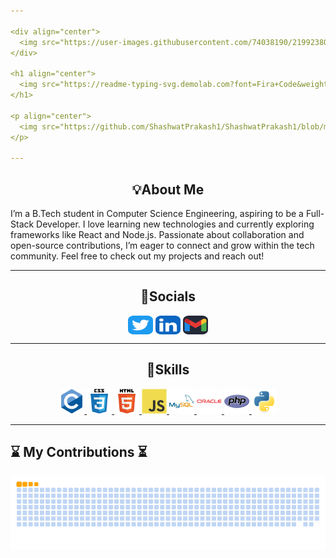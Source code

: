 ```yaml
---

<div align="center">
  <img src="https://user-images.githubusercontent.com/74038190/219923809-b86dc415-a0c2-4a38-bc88-ad6cf06395a8.gif" alt="Animated GIF" width="200"/>
</div>

<h1 align="center">
  <img src="https://readme-typing-svg.demolab.com?font=Fira+Code&weight=700&size=30&pause=1000&color=854CE6&center=true&vCenter=true&width=450&height=40&lines=Hello,+I'm+Shashwat!;Welcome+to+my;+GitHub+Profile!+%F0%9F%92%BB" alt="Typing SVG" />
</h1>

<p align="center">
  <img src="https://github.com/ShashwatPrakash1/ShashwatPrakash1/blob/main/assets/welcome.gif" alt="Welcome" />
</p>

---
```


<h2 align="center">💡About Me</h2>
I’m a B.Tech student in Computer Science Engineering, aspiring to be a Full-Stack Developer. I love learning new technologies and currently exploring frameworks like React and Node.js. Passionate about collaboration and open-source contributions, I’m eager to connect and grow within the tech community. Feel free to check out my projects and reach out!

---

<h2 align="center">📲Socials</h2>
<p align="center">
<a href="https://x.com/notShashwat_18?t=Q8yzEsaRJeG7O10MZK1rDw&s=08" target="blank"><img align="center" src="https://github.com/tandpfun/skill-icons/raw/main/icons/Twitter.svg" alt="shashwat prakash" height="30" width="40" /></a>
<a href="https://shorturl.at/UD0e1" target="blank"><img align="center" src="https://github.com/tandpfun/skill-icons/raw/main/icons/LinkedIn.svg" alt="shashwat prakash" height="30" width="40" /></a>
<a href="mailto:shashwatprakasha@gmail.com" target="blank"><img align="center" src="https://github.com/tandpfun/skill-icons/raw/main/icons/Gmail-Dark.svg" alt="shashwat prakash" height="30" width="40" /></a>
</p>

---

<h2 align="center">🎤Skills</h2>
<p align="center"> <a href="https://www.cprogramming.com/" target="_blank" rel="noreferrer"> <img src="https://raw.githubusercontent.com/devicons/devicon/master/icons/c/c-original.svg" alt="c" width="40" height="40"/> </a> <a href="https://www.w3schools.com/css/" target="_blank" rel="noreferrer"> <img src="https://raw.githubusercontent.com/devicons/devicon/master/icons/css3/css3-original-wordmark.svg" alt="css3" width="40" height="40"/> </a> <a href="https://www.w3.org/html/" target="_blank" rel="noreferrer"> <img src="https://raw.githubusercontent.com/devicons/devicon/master/icons/html5/html5-original-wordmark.svg" alt="html5" width="40" height="40"/> </a> <a href="https://developer.mozilla.org/en-US/docs/Web/JavaScript" target="_blank" rel="noreferrer"> <img src="https://raw.githubusercontent.com/devicons/devicon/master/icons/javascript/javascript-original.svg" alt="javascript" width="40" height="40"/> </a> <a href="https://www.mysql.com/" target="_blank" rel="noreferrer"> <img src="https://raw.githubusercontent.com/devicons/devicon/master/icons/mysql/mysql-original-wordmark.svg" alt="mysql" width="40" height="40"/> </a> <a href="https://www.oracle.com/" target="_blank" rel="noreferrer"> <img src="https://raw.githubusercontent.com/devicons/devicon/master/icons/oracle/oracle-original.svg" alt="oracle" width="40" height="40"/> </a> <a href="https://www.php.net" target="_blank" rel="noreferrer"> <img src="https://raw.githubusercontent.com/devicons/devicon/master/icons/php/php-original.svg" alt="php" width="40" height="40"/> </a> <a href="https://www.python.org" target="_blank" rel="noreferrer"> <img src="https://raw.githubusercontent.com/devicons/devicon/master/icons/python/python-original.svg" alt="python" width="40" height="40"/> </a> </p>

---

<h2 align="left">⌛ My Contributions ⏳</h2>

<p align="center">
  <picture>
    <source media="(prefers-color-scheme: dark)" srcset="output/github-contribution-grid-snake-dark.svg" />
    <source media="(prefers-color-scheme: light)" srcset="output/github-contribution-grid-snake.svg" />
    <img src="output/github-contribution-grid-snake-ocean.gif" alt="snake eating contributions" />
  </picture>
</p>
